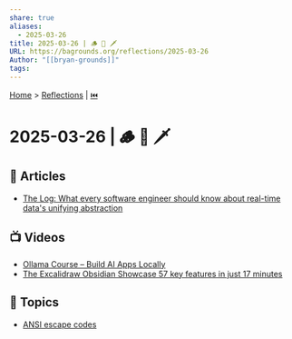 ```yaml
---
share: true
aliases:
  - 2025-03-26
title: 2025-03-26 | 🪵 🦙 🗡️
URL: https://bagrounds.org/reflections/2025-03-26
Author: "[[bryan-grounds]]"
tags: 
---
```

[Home](../index.md) > [Reflections](./index.md) | [⏮️](./2025-03-25.md)  
# 2025-03-26 | 🪵 🦙 🗡️  
## 📄 Articles  
- [The Log: What every software engineer should know about real-time data's unifying abstraction](../articles/the-log-what-every-software%20engineer-should-know-about-real-time-datas-unifying-abstraction.md)  
  
## 📺 Videos  
- [Ollama Course – Build AI Apps Locally](../videos/ollama-course-build-ai-apps-locally.md)  
- [The Excalidraw Obsidian Showcase 57 key features in just 17 minutes](../the-excalidraw-obsidian-showcase-57-key-features-in-just-17-minutes.md)  
  
## 🌌 Topics  
- [ANSI escape codes](../topics/ansi-escape-codes.md)  
